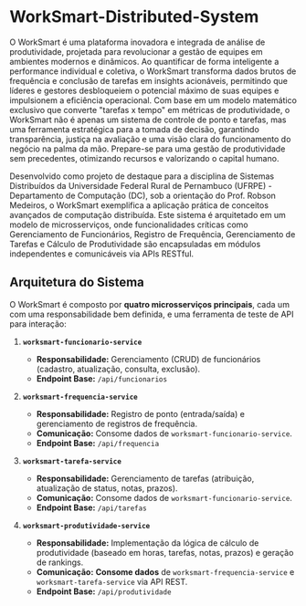# WorkSmart-Distributed-System

O WorkSmart é uma plataforma inovadora e integrada de análise de produtividade, projetada para revolucionar a gestão de equipes em ambientes modernos e dinâmicos. Ao quantificar de forma inteligente a performance individual e coletiva, o WorkSmart transforma dados brutos de frequência e conclusão de tarefas em insights acionáveis, permitindo que líderes e gestores desbloqueiem o potencial máximo de suas equipes e impulsionem a eficiência operacional. Com base em um modelo matemático exclusivo que converte "tarefas x tempo" em métricas de produtividade, o WorkSmart não é apenas um sistema de controle de ponto e tarefas, mas uma ferramenta estratégica para a tomada de decisão, garantindo transparência, justiça na avaliação e uma visão clara do funcionamento do negócio na palma da mão. Prepare-se para uma gestão de produtividade sem precedentes, otimizando recursos e valorizando o capital humano.

Desenvolvido como projeto de destaque para a disciplina de Sistemas Distribuídos da Universidade Federal Rural de Pernambuco (UFRPE) - Departamento de Computação (DC), sob a orientação do Prof. Robson Medeiros, o WorkSmart exemplifica a aplicação prática de conceitos avançados de computação distribuída. Este sistema é arquitetado em um modelo de microsserviços, onde funcionalidades críticas como Gerenciamento de Funcionários, Registro de Frequência, Gerenciamento de Tarefas e Cálculo de Produtividade são encapsuladas em módulos independentes e comunicáveis via APIs RESTful.

## Arquitetura do Sistema

O WorkSmart é composto por **quatro microsserviços principais**, cada um com uma responsabilidade bem definida, e uma ferramenta de teste de API para interação:

1.  **`worksmart-funcionario-service`**
    * **Responsabilidade:** Gerenciamento (CRUD) de funcionários (cadastro, atualização, consulta, exclusão).
    * **Endpoint Base:** `/api/funcionarios`

2.  **`worksmart-frequencia-service`**
    * **Responsabilidade:** Registro de ponto (entrada/saída) e gerenciamento de registros de frequência.
    * **Comunicação:** Consome dados de `worksmart-funcionario-service`.
    * **Endpoint Base:** `/api/frequencia`

3.  **`worksmart-tarefa-service`**
    * **Responsabilidade:** Gerenciamento de tarefas (atribuição, atualização de status, notas, prazos).
    * **Comunicação:** Consome dados de `worksmart-funcionario-service`.
    * **Endpoint Base:** `/api/tarefas`

4.  **`worksmart-produtividade-service`**
    * **Responsabilidade:** Implementação da lógica de cálculo de produtividade (baseado em horas, tarefas, notas, prazos) e geração de rankings.
    * **Comunicação:** **Consome dados** de `worksmart-frequencia-service` e `worksmart-tarefa-service` via API REST.
    * **Endpoint Base:** `/api/produtividade`
